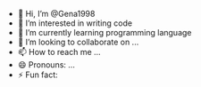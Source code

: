 - 👋 Hi, I’m @Gena1998
- 👀 I’m interested in writing code
- 🌱 I’m currently learning programming language 
- 💞️ I’m looking to collaborate on ...
- 📫 How to reach me ...
- 😄 Pronouns: ...
- ⚡ Fun fact: 

<!---
Gena1998/Gena1998 is a ✨ special ✨ repository because its `README.md` (this file) appears on your GitHub profile.
You can click the Preview link to take a look at your changes.
--->
